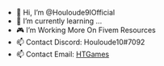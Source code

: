 - 👋 Hi, I’m @Houloude9IOfficial
- 🌱 I’m currently learning ...
- 🎮 I’m Working More On Fivem Resources
- 📫 Contact Discord: Houloude10#7092
- 📫 Contact Email: [HTGames](mailto:htgames@europe.com?subject=From%2GitHub)
